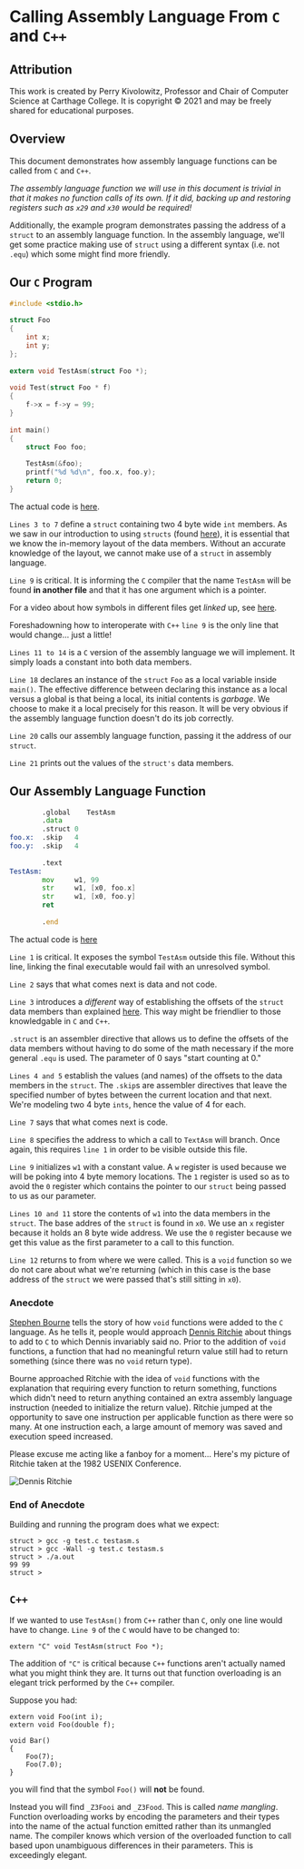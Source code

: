 # Calling Assembly Language From `C` and `C++`

## Attribution

This work is created by Perry Kivolowitz, Professor and Chair of Computer Science at Carthage College. It is copyright © 2021 and may be freely shared for educational purposes.

## Overview

This document demonstrates how assembly language functions can be called from `C` and `C++`.

*The assembly language function we will use in this document is trivial in that it makes no function calls of its own. If it did, backing up and restoring registers such as `x29` and `x30` would be required!*

Additionally, the example program demonstrates passing the address of a `struct` to an assembly language function. In the assembly language, we'll get some practice making use of `struct` using a different syntax (i.e. not `.equ`) which some might find more friendly.

## Our `C` Program

```c
#include <stdio.h>                                                      /* 1 */
                                                                        /* 2 */
struct Foo                                                              /* 3 */
{                                                                       /* 4 */
    int x;                                                              /* 5 */
    int y;                                                              /* 6 */
};                                                                      /* 7 */
                                                                        /* 8 */
extern void TestAsm(struct Foo *);                                      /* 9 */
                                                                        /* 10 */
void Test(struct Foo * f)                                               /* 11 */
{                                                                       /* 12 */
    f->x = f->y = 99;                                                   /* 13 */
}                                                                       /* 14 */
                                                                        /* 15 */
int main()                                                              /* 16 */
{                                                                       /* 17 */
    struct Foo foo;                                                     /* 18 */
                                                                        /* 19 */
    TestAsm(&foo);                                                      /* 20 */
    printf("%d %d\n", foo.x, foo.y);                                    /* 21 */
    return 0;                                                           /* 22 */
}                                                                       /* 23 */
```

The actual code is [here](../struct/test.c).

`Lines 3 to 7` define a `struct` containing two 4 byte wide `int` members. As we saw in our introduction to using `structs` (found [here](../struct/structs.md)), it is essential that we know the in-memory layout of the data members. Without an accurate knowledge of the layout, we cannot make use of a `struct` in assembly language.

`Line 9` is critical. It is informing the `C` compiler that the name `TestAsm` will be found **in another file** and that it has one argument which is a pointer.

For a video about how symbols in different files get *linked* up, see [here](https://youtu.be/Iv3psS4n9j8).

Foreshadowning how to interoperate with `C++` `line 9` is the only line that would change... just a little!

`Lines 11 to 14` is a `C` version of the assembly language we will implement. It simply loads a constant into both data members.

`Line 18` declares an instance of the `struct` `Foo` as a local variable inside `main()`. The effective difference between declaring this instance as a local versus a global is that being a local, its initial contents is *garbage*. We choose to make it a local precisely for this reason. It will be very obvious if the assembly language function doesn't do its job correctly.

`Line 20` calls our assembly language function, passing it the address of our `struct`.

`Line 21` prints out the values of the `struct's` data members.

## Our Assembly Language Function

```asm
        .global    TestAsm                                              // 1 
        .data                                                           // 2 
        .struct 0                                                       // 3 
foo.x:  .skip   4                                                       // 4 
foo.y:  .skip   4                                                       // 5 
                                                                        // 6 
        .text                                                           // 7 
TestAsm:                                                                // 8 
        mov     w1, 99                                                  // 9 
        str     w1, [x0, foo.x]                                         // 10 
        str     w1, [x0, foo.y]                                         // 11 
        ret                                                             // 12 
                                                                        // 13 
        .end                                                            // 14 
```

The actual code is [here](../struct/testasm.s)

`Line 1` is critical. It exposes the symbol `TestAsm` outside this file. Without this line, linking the final executable would fail with an unresolved symbol.

`Line 2` says that what comes next is data and not code.

`Line 3` introduces a *different* way of establishing the offsets of the `struct` data members than explained [here](../struct/structs.md). This way might be friendlier to those knowledgable in `C` and `C++`.

`.struct` is an assembler directive that allows us to define the offsets of the data members without having to do some of the math necessary if the more general `.equ` is used. The parameter of 0 says "start counting at 0."

`Lines 4 and 5` establish the values (and names) of the offsets to the data members in the `struct`. The `.skip`s are assembler directives that leave the specified number of bytes between the current location and that next. We're modeling two 4 byte `ints`, hence the value of 4 for each.

`Line 7` says that what comes next is code.

`Line 8` specifies the address to which a call to `TextAsm` will branch. Once again, this requires `line 1` in order to be visible outside this file.

`Line 9` initializes `w1` with a constant value. A `w` register is used because we will be poking into 4 byte memory locations. The `1` register is used so as to avoid the `0` register which contains the pointer to our `struct` being passed to us as our parameter.

`Lines 10 and 11` store the contents of `w1` into the data members in the `struct`. The base addres of the `struct` is found in `x0`. We use an `x` register because it holds an 8 byte wide address. We use the `0` register because we get this value as the first parameter to a call to this function.

`Line 12` returns to from where we were called. This is a `void` function so we do not care about what we're returning (which in this case is the base address of the `struct` we were passed that's still sitting in `x0`).

### Anecdote

[Stephen Bourne](https://en.wikipedia.org/wiki/Stephen_R._Bourne) tells the story of how `void` functions were added to the `C` language. As he tells it, people would approach [Dennis Ritchie](https://en.wikipedia.org/wiki/Dennis_Ritchie) about things to add to `C` to which Dennis invariably said no. Prior to the addition of `void` functions, a function that had no meaningful return value still had to return something (since there was no `void` return type).

Bourne approached Ritchie with the idea of `void` functions with the explanation that requiring every function to return something, functions which didn't need to return anything contained an extra assembly language instruction (needed to initialize the return value). Ritchie jumped at the opportunity to save one instruction per applicable function as there were so many. At one instruction each, a large amount of memory was saved and execution speed increased.

Please excuse me acting like a fanboy for a moment... Here's my picture of Ritchie taken at the 1982 USENIX Conference.

![Dennis Ritchie](https://upload.wikimedia.org/wikipedia/commons/5/5e/Dennis_Ritchie_in_a_chalet_in_the_mountains_surrounding_Salt_Lake_City%2C_Utah--Summer_1984%2C_Usenix_conference.jpg)

### End of Anecdote

Building and running the program does what we expect:

```text=
struct > gcc -g test.c testasm.s 
struct > gcc -Wall -g test.c testasm.s 
struct > ./a.out
99 99
struct >
```

## `C++`

If we wanted to use `TestAsm()` from `C++` rather than `C`, only one line would have to change. `Line 9` of the `C` would have to be changed to:

```c++=
extern "C" void TestAsm(struct Foo *);
```

The addition of `"C"` is critical because `C++` functions aren't actually named what you might think they are. It turns out that function overloading is an elegant trick performed by the `C++` compiler.

Suppose you had:

```c++=
extern void Foo(int i);
extern void Foo(double f);

void Bar()
{
    Foo(7);
    Foo(7.0);
}
```

you will find that the symbol `Foo()` will **not** be found.

Instead you will find `_Z3Fooi` and `_Z3Food`. This is called *name mangling*. Function overloading works by encoding the parameters and their types into the name of the actual function emitted rather than its unmangled name. The compiler knows which version of the overloaded function to call based upon unambiguous differences in their parameters. This is exceedingly elegant.

